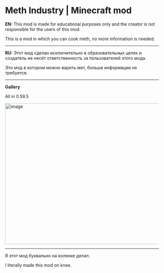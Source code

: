 # Meth Industry | Minecraft mod

**EN:** This mod is made for educational purposes only and the creator is not responsible for the users of this mod.

This is a mod in which you can cook meth, no more information is needed.

-------

**RU:** Этот мод сделан исключительно в образовательных целях и создатель не несёт ответственность за пользователей этого мода.

Это мод в котором можно варить мет, больше информации не требуется.

-------
**Gallery**

All in 0.59.5

<img width="598" height="460" alt="image" src="https://github.com/user-attachments/assets/2bff2a86-4183-45e4-9798-99087a552f78" />

-------

Я этот мод буквально на коленке делал.

I literally made this mod on knee.
